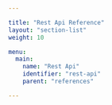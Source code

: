```yaml
---

title: "Rest Api Reference"
layout: "section-list"
weight: 10

menu:
  main:
    name: "Rest Api"
    identifier: "rest-api"
    parent: "references"

---
```

